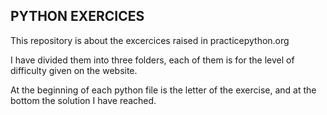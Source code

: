 ## PYTHON EXERCICES

This repository is about the excercices raised in practicepython.org

I have divided them into three folders, each of them is for the level of difficulty given on the website.

At the beginning of each python file is the letter of the exercise, and at the bottom the solution I have reached. 